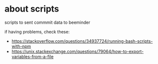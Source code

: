 # about scripts

scripts to sent commmit data to beeminder

if having problems, check these:

- https://stackoverflow.com/questions/34937724/running-bash-scripts-with-npm
- https://unix.stackexchange.com/questions/79064/how-to-export-variables-from-a-file
